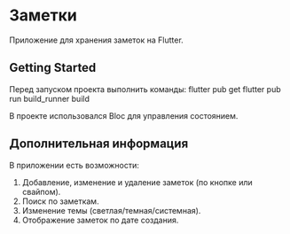 # Заметки

Приложение для хранения заметок на Flutter.

## Getting Started

Перед запуском проекта выполнить команды:
flutter pub get
flutter pub run build_runner build

В проекте использовался Bloc для управления состоянием.

## Дополнительная информация

В приложении есть возможности:

1. Добавление, изменение и удаление заметок (по кнопке или свайпом).
2. Поиск по заметкам.
3. Изменение темы (светлая/темная/системная).
4. Отображение заметок по дате создания.
